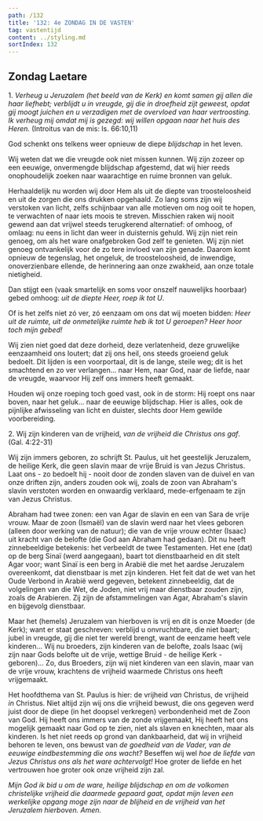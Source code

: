 ```yaml
---
path: /132
title: '132: 4e ZONDAG IN DE VASTEN'
tag: vastentijd
content: ../styling.md
sortIndex: 132
---
```


## Zondag Laetare

1\. _Verheug u Jeruzalem (het beeld van de Kerk) en komt samen gij allen die haar liefhebt; verblijdt u in vreugde, gij die in droefheid zijt geweest, opdat gij moogt juichen en u verzadigen met de overvloed van haar vertroosting. Ik verheug mij omdat mij is gezegd: wij willen opgaan naar het huis des Heren._ (Introitus van de mis: Is. 66:10,11)

God schenkt ons telkens weer opnieuw de diepe _blijdschap_ in het leven.

Wij weten dat we die vreugde ook niet missen kunnen. Wij zijn zozeer op een eeuwige, onvermengde blijdschap afgestemd, dat wij hier reeds onophoudelijk zoeken naar waarachtige en ruime bronnen van geluk.

Herhaaldelijk nu worden wij door Hem als uit de diepte van troosteloosheid en uit de zorgen die ons drukken opgehaald. Zo lang soms zijn wij verstoken van licht, zelfs schijnbaar van alle motieven om nog ooit te hopen, te verwachten of naar iets moois te streven. Misschien raken wij nooit gewend aan dat vrijwel steeds terugkerend alternatief: of omhoog, of omlaag: nu eens in licht dan weer in duisternis gehuld. Wij zijn niet rein genoeg, om als het ware onafgebroken God zelf te genieten. Wij zijn niet genoeg ontvankelijk voor de zo tere invloed van zijn genade. Daarom komt opnieuw de tegenslag, het ongeluk, de troosteloosheid, de inwendige, onoverzienbare ellende, de herinnering aan onze zwakheid, aan onze totale nietigheid.

Dan stijgt een (vaak smartelijk en soms voor onszelf nauwelijks hoorbaar) gebed omhoog: _uit de diepte Heer, roep ik tot U_.

Of is het zelfs niet zó ver, zó eenzaam om ons dat wij moeten bidden: _Heer uit de ruimte, uit de onmetelijke ruimte heb ik tot U geroepen? Heer hoor toch mijn gebed!_

Wij zien niet goed dat deze dorheid, deze verlatenheid, deze gruwelijke eenzaamheid ons loutert; dat zij ons heil, ons steeds groeiend geluk bedoelt. Dit lijden is een voorportaal, dit is de lange, steile weg; dit is het smachtend en zo ver verlangen... naar Hem, naar God, naar de liefde, naar de vreugde, waarvoor Hij zelf ons immers heeft gemaakt.

Houden wij onze roeping toch goed vast, ook in de storm: Hij roept ons naar boven, naar het geluk... naar de eeuwige blijdschap. Hier is alles, ook de pijnlijke afwisseling van licht en duister, slechts door Hem gewilde voorbereiding.

2\. Wij zijn kinderen van de vrijheid, _van de vrijheid die Christus ons gaf_. (Gal. 4:22-31)

Wij zijn immers geboren, zo schrijft St. Paulus, uit het geestelijk Jeruzalem, de heilige Kerk, die geen slavin maar de vrije Bruid is van Jezus Christus. Laat ons - zo bedoelt hij - nooit door de zonden slaven van de duivel en van onze driften zijn, anders zouden ook wij, zoals de zoon van Abraham's slavin verstoten worden en onwaardig verklaard, mede-erfgenaam te zijn van Jezus Christus.

Abraham had twee zonen: een van Agar de slavin en een van Sara de vrije vrouw. Maar de zoon (Ismaël) van de slavin werd naar het vlees geboren
(alleen door werking van de natuur); die van de vrije vrouw echter (Isaac) uit kracht van de belofte (die God aan Abraham had gedaan). Dit nu heeft zinnebeeldige betekenis: het verbeeldt de twee Testamenten. Het ene (dat) op de berg Sinaï (werd aangegaan), baart tot dienstbaarheid en dit stelt Agar voor; want Sinaï is een berg in Arabië die met het aardse Jeruzalem overeenkomt, dat dienstbaar is met zijn kinderen. Het feit dat de wet van het Oude Verbond in Arabië werd gegeven, betekent zinnebeeldig, dat de volgelingen van die Wet, de Joden, niet vrij maar dienstbaar zouden zijn, zoals de Arabieren. Zij zijn de afstammelingen van Agar, Abraham's slavin en bijgevolg dienstbaar.

Maar het (hemels) Jeruzalem van hierboven is vrij en dit is onze Moeder (de Kerk); want er staat geschreven: verblijd u onvruchtbare, die niet baart; jubel in vreugde, gij die niet ter wereld brengt, want de eenzame heeft vele kinderen... Wij nu broeders, zijn kinderen van de belofte, zoals Isaac (wij zijn naar Gods belofte uit de vrije, wettige Bruid - de heilige Kerk - geboren)... Zo, dus Broeders, zijn wij niet kinderen van een slavin, maar van de vrije vrouw, krachtens de vrijheid waarmede Christus ons heeft vrijgemaakt.

Het hoofdthema van St. Paulus is hier: de vrijheid _van_ Christus, de vrijheid _in_ Christus. Niet altijd zijn wij ons die vrijheid bewust, die ons gegeven werd juist door de diepe (in het doopsel verkregen) verbondenheid met de Zoon van God. Hij heeft ons immers van de zonde vrijgemaakt, Hij heeft het ons mogelijk gemaakt naar God op te zien, niet als slaven en knechten, maar als kinderen. Is het niet reeds op grond van dankbaarheid, dat wij in vrijheid behoren te leven, ons bewust van _de goedheid van de Vader, van de eeuwige eindbestemming die ons wacht?_ Beseffen wij wel _hoe de liefde van Jezus Christus ons als het ware achtervolgt!_ Hoe groter de liefde en het vertrouwen hoe groter ook onze vrijheid zijn zal.

_Mijn God ik bid u om de ware, heilige blijdschap en om de volkomen christelijke vrijheid die daarmede gepaard gaat, opdat mijn leven een werkelijke opgang moge zijn naar de blijheid en de vrijheid van het Jeruzalem hierboven. Amen._